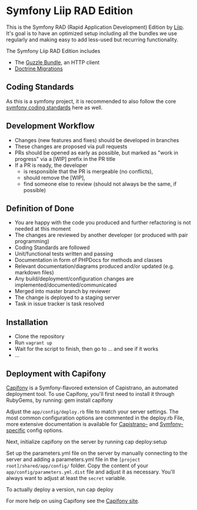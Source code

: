 Symfony Liip RAD Edition
========================

This is the Symfony RAD (Rapid Application Development) Edition by [Liip](http://www.liip.ch).
It's goal is to have an optimized setup including all the bundles we use regularly and making easy to add less-used but
recurring functionality.

The Symfony Liip RAD Edition includes

* The [Guzzle Bundle](https://github.com/misd-service-development/guzzle-bundle), an HTTP client
* [Doctrine Migrations](https://github.com/doctrine/DoctrineMigrationsBundle)


Coding Standards
------------------------

As this is a symfony project, it is recommended to also follow the core [symfony coding standards](http://symfony.com/doc/current/contributing/code/standards.html) here as well.


Development Workflow
------------------------

- Changes (new features and fixes) should be developed in branches
- These changes are proposed via pull requests
- PRs should be opened as early as possible, but marked as "work in progress" via a [WIP] prefix in the PR title
- If a PR is ready, the developer
  - is responsible that the PR is mergeable (no conflicts),
  - should remove the [WIP],
  - find someone else to review (should not always be the same, if possible)


Definition of Done
------------------------

- You are happy with the code you produced and further refactoring is not needed at this moment
- The changes are reviewed by another developer (or produced with pair programming)
- Coding Standards are followed
- Unit/functional tests written and passing
- Documentation in form of PHPDocs for methods and classes
- Relevant documentation/diagrams produced and/or updated (e.g. markdown files)
- Any build/deployment/configuration changes are implemented/documented/communicated
- Merged into master branch by reviewer
- The change is deployed to a staging server
- Task in issue tracker is task resolved


Installation
------------------------
- Clone the repository
- Run `vagrant up`
- Wait for the script to finish, then go to ... and see if it works
- ...


Deployment with Capifony
------------------------

[Capifony](http://capifony.org/) is a Symfony-flavored extension of Capistrano, an automated deployment tool.
To use Capifony, you'll first need to install it through RubyGems, by running:
    gem install capifony

Adjust the `app/config/deploy.rb` file to match your server settings. The most common configuration options are
commented in the deploy.rb File, more extensive documentation is available for [Capistrano-](http://capifony.org/reference/capistrano.html)
and [Symfony-specific](http://capifony.org/reference/symfony.html) config options.

Next, initialize capifony on the server by running
    cap deploy:setup

Set up the parameters.yml file on the server by manually connecting to the server and adding a parameters.yml
 file in the `[project root]/shared/app/config/` folder. Copy the content of your `app/config/parameters.yml.dist` file
 and adjust it as necessary. You'll always want to adjust at least the `secret` variable.

To actually deploy a version, run
    cap deploy

For more help on using Capifony see the [Capifony site](http://capifony.org/).
